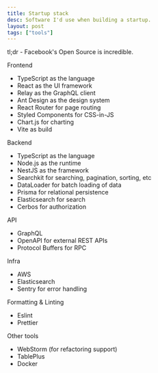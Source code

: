 ```yaml
---
title: Startup stack
desc: Software I'd use when building a startup.
layout: post
tags: ["tools"]
---
```


tl;dr - Facebook's Open Source is incredible.

Frontend

- TypeScript as the language
- React as the UI framework
- Relay as the GraphQL client
- Ant Design as the design system
- React Router for page routing
- Styled Components for CSS-in-JS
- Chart.js for charting
- Vite as build

Backend

- TypeScript as the language
- Node.js as the runtime
- NestJS as the framework
- Searchkit for searching, pagination, sorting, etc
- DataLoader for batch loading of data
- Prisma for relational persistence
- Elasticsearch for search
- Cerbos for authorization

API

- GraphQL
- OpenAPI for external REST APIs
- Protocol Buffers for RPC

Infra

- AWS
- Elasticsearch
- Sentry for error handling

Formatting & Linting

- Eslint
- Prettier

Other tools

- WebStorm (for refactoring support)
- TablePlus
- Docker
